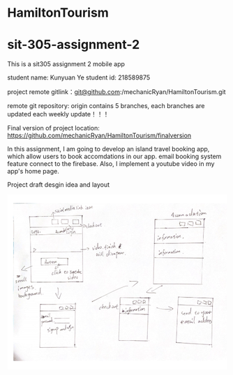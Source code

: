 # HamiltonTourism

# sit-305-assignment-2

This is a sit305 assignment 2 mobile app

student name: Kunyuan Ye student id: 218589875

project remote gitlink：git@github.com:/mechanicRyan/HamiltonTourism.git

remote git repository: origin contains 5 branches, each branches are updated each weekly update！！！

Final version of project location: https://github.com/mechanicRyan/HamiltonTourism/finalversion

In this assignment, I am going to develop an island travel booking app, which allow users to book accomdations in our app. email booking system feature connect to the firebase. Also, I implement a youtube video in my app's home page.

Project draft desgin idea and layout

![](微信图片_20200531234710.png)
